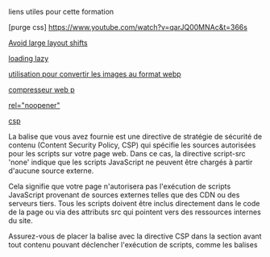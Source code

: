 liens utiles pour cette formation

[purge css] https://www.youtube.com/watch?v=qarJQ00MNAc&t=366s

[Avoid large layout shifts](https://web.dev/articles/optimize-cls?utm_source=lighthouse&utm_medium=devtools&hl=fr)

[loading lazy](https://developer.mozilla.org/fr/docs/Web/Performance/Lazy_loading)

[utilisation pour convertir les images au format webp](https://www.freeconvert.com/fr/jpg-to-webp/download)

[compresseur web p](https://imagecompressor.11zon.com/fr/compress-webp/)

[rel="noopener"](https://developer.mozilla.org/fr/docs/Web/HTML/Attributes/rel/noopener)

[csp](https://developer.chrome.com/docs/lighthouse/best-practices/csp-xss?utm_source=lighthouse&utm_medium=devtools&hl=fr)

<script src="./mon-script.js"></script>
La balise <meta> que vous avez fournie est une directive de stratégie de sécurité de contenu (Content Security Policy, CSP) qui spécifie les sources autorisées pour les scripts sur votre page web. Dans ce cas, la directive script-src 'none' indique que les scripts JavaScript ne peuvent être chargés à partir d'aucune source externe.

Cela signifie que votre page n'autorisera pas l'exécution de scripts JavaScript provenant de sources externes telles que des CDN ou des serveurs tiers. Tous les scripts doivent être inclus directement dans le code de la page ou via des attributs src qui pointent vers des ressources internes du site.

Assurez-vous de placer la balise <meta> avec la directive CSP dans la section <head> avant tout contenu pouvant déclencher l'exécution de scripts, comme les balises <script> ou les attributs onclick. Cela garantira que la politique de sécurité du contenu est appliquée avant que le navigateur ne commence à interpréter le reste de la page.



[Réduisez les ressources CSS inutilisées Économies potentielles](https://developer.chrome.com/docs/lighthouse/performance/unused-css-rules?utm_source=lighthouse&utm_medium=devtools&hl=fr)


[Properly size images Potential savings of 138 KiB ](https://developer.chrome.com/docs/lighthouse/performance/uses-responsive-images?utm_source=lighthouse&utm_medium=devtools&hl=fr)

[Activez la compression de texte Économies potentielles de 355 Kio](https://developer.chrome.com/docs/lighthouse/performance/uses-text-compression?utm_source=lighthouse&utm_medium=devtools&hl=fr)

[voir reponse de chat gpt ci dessous](https://developer.mozilla.org/fr/docs/Web/HTML/Attributes/autocomplete)

Le message d'erreur indique que le navigateur reconnaît l'identifiant (ID) ou le nom (name) d'un champ de formulaire, mais il s'attend également à trouver un attribut autocomplete associé à ce champ de formulaire. Bien que ce message soit une mise en garde et non une erreur critique, il est recommandé d'ajouter l'attribut autocomplete pour améliorer la compatibilité avec la fonctionnalité d'autocomplétion du navigateur.

Dans votre cas, vous pouvez simplement ajouter l'attribut autocomplete à votre champ de formulaire, par exemple :

<input type="email" name="email" id="email" autocomplete="email">

L'attribut autocomplete peut prendre différentes valeurs, telles que "email", "name", "address", "postal-code", etc., en fonction du type de données attendues dans le champ. Dans cet exemple, j'ai utilisé "email" comme valeur pour correspondre au type de champ (champ d'adresse e-mail). Cela permettra au navigateur de mieux comprendre quel type de données est attendu dans ce champ et d'autocompléter en conséquence.

En ajoutant cet attribut à votre champ de formulaire, vous devriez résoudre le message d'erreur dans la console de Firefox.

[minifier JS](https://www.toptal.com/developers/javascript-minifier)

[inserer le balisage des donnees structureesou enrichies](https://www.youtube.com/watch?v=g9h6bGH0xoE&t=242s)

[outil d'aide au balisage de google](https://www.google.com/webmasters/markup-helper/u/0/)

[documentation sur les donnees structurees](https://developers.google.com/search/docs/appearance/structured-data/intro-structured-data?hl=fr)

[outil pour les donnees structurees](https://support.google.com/webmasters/answer/7445569?hl=fr)

[blog interessant](https://fr.semrush.com/blog/comment-obtenir-des-rich-snippets/)

[schema.org validate super interessant](https://schema.org/)

[donnees structurees](https://www.youtube.com/watch?v=7R_OVSwNdKI)

[meta reseau sociaux](https://www.youtube.com/watch?v=RvPYpgdUzm4)

[meta twitter](https://www.tweeteraser.com/fr/resources/twitter-card-validator-building-link-previews-on-x/)
